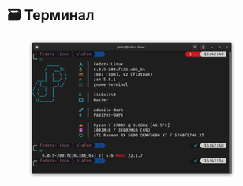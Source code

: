 # 🗃 Терминал

<figure><img src="../../.gitbook/assets/Снимок экрана от 2022-10-30 17-35-38.png" alt=""><figcaption></figcaption></figure>
